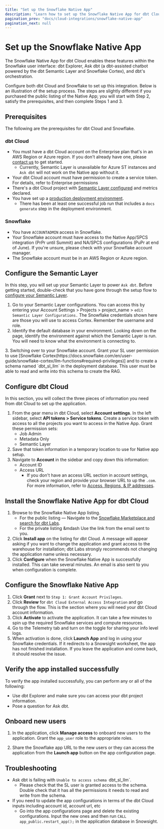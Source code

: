 ```yaml
---
title: "Set up the Snowflake Native App"
description: "Learn how to set up the Snowflake Native App for dbt Cloud"
pagination_prev: "docs/cloud-integrations/snowflake-native-app"
pagination_next: null
---
```


# Set up the Snowflake Native App <Lifecycle status='public preview' />

The Snowflake Native App for dbt Cloud enables these features within the Snowflake user interface: dbt Explorer, Ask dbt (a dbt-assisted chatbot powered by the dbt Semantic Layer and Snowflake Cortex), and dbt's orchestration. 

Configure both dbt Cloud and Snowflake to set up this integration. Below is an illustration of the setup process. The steps are slightly different if you purchased the public listing of the Native App; you will start with Step 2, satisfy the prerequisites, and then complete Steps 1 and 3. 

<Lightbox src="/img/docs/cloud-integrations/overview-snowflake-native-app.png" width="100%" title="Overview of the Snowflake Native App for dbt Cloud"/>


## Prerequisites
The following are the prerequisites for dbt Cloud and Snowflake. 

### dbt Cloud

- You must have a dbt Cloud account on the Enterprise plan that's in an AWS Region or Azure region. If you don't already have one, please [contact us](mailto:sales_snowflake_marketplace@dbtlabs.com) to get started.
    - Currently, Semantic Layer is unavailable for Azure ST instances and `Ask dbt` will not work on the Native app without it. 
- Your dbt Cloud account must have permission to create a service token. For details, refer to Enterprise permissions
- There's a dbt Cloud project with [Semantic Layer configured](/docs/use-dbt-semantic-layer/setup-sl) and metrics declared. 
- You have set up a [production deployment environment](/docs/deploy/deploy-environments#set-as-production-environment).
    - There has been at least one successful job run that includes a `docs generate` step in the deployment environment.

### Snowflake

- You have `ACCOUNTADMIN` access in Snowflake.
- Your Snowflake account must have access to the Native App/SPCS integration (PrPr until Summit) and NA/SPCS configurations (PuPr at end of June). If you're unsure, please check with your Snowflake account manager.
- The Snowflake account must be in an AWS Region or Azure region. 

## Configure the Semantic Layer 
In this step, you will set up your Semantic Layer to power `Ask dbt`. Before getting started, double-check that you have gone through the setup flow to [configure your Semantic Layer]((/docs/use-dbt-semantic-layer/setup-sl)). 

1. Go to your Semantic Layer configurations. You can access this by entering your Account Settings > Projects > project_name > `edit Semantic Layer Configurations.` The Snowflake credentials shown here are those you will use to access Cortex. Remember the username and role. 
2. Identify the default database in your environment. Looking down on the page, identify the environment against which the Semantic Layer is run. You will need to know what the environment is connecting to. 

<Lightbox src="/img/docs/cloud-integrations/semantic_layer_configuration.png" width="100%" title="Semantic Layer credentials"/>
3. Switching over to your Snowflake account. Grant your SL user permission to use [Snowflake Cortex(https://docs.snowflake.com/en/user-guide/snowflake-cortex/llm-functions#required-privileges)] and to create a schema named `dbt_sl_llm` in the deployment database. This user must be able to read and write into this schema to create the RAG. 

## Configure dbt Cloud 
In this section, you will collect the three pieces of information you need from dbt Cloud to set up the application. 

1. From the gear menu in dbt Cloud, select **Account settings**. In the left sidebar, select **API tokens > Service tokens**. Create a service token with access to all the projects you want to access in the Native App. Grant these permission sets: 
    - Job Admin
    - Metadata Only
    - Semantic Layer
2. Save that token information in a temporary location to use for Native app setup. 
3. Navigate to **Account** in the sidebar and copy down this information:
    - Account ID
    - Access URL 
        - If you don't have an access URL section in account settings, check your region and provide your browser URL to up the `.com`. For more information, refer to [Access, Regions, & IP addresses](/docs/cloud/about-cloud/access-regions-ip-addresses).

## Install the Snowflake Native App for dbt Cloud
1. Browse to the Snowflake Native App listing. 
    - For the public listing &mdash; Navigate to the [Snowflake Marketplace and search for dbt Labs](https://app.snowflake.com/marketplace/data-products/search?search=dbt%20Labs). 
    - For the private listing &mdash Use the link from the email sent to you. 
2. Click **Install app** on the listing for dbt Cloud. A message will appear asking if you want to change the application and grant access to the warehouse for installation; dbt Labs strongly recommends not changing the application name unless necessary.
4. Click **Configure** when the Snowflake Native App is successfully installed. This can take several minutes. An email is also sent to you when configuration is complete. 

## Configure the Snowflake Native App
1. Click **Grant** next to `Step 1: Grant Account Privileges`.
1. Click **Review** for `dbt Cloud External Access Integration` and go through the flow. This is the section where you will need your dbt Cloud account information. 
1. Click **Activate** to activate the application. It can take a few minutes to spin up the required Snowflake services and compute resources. 
1. Go to the Telemetry tab and turn on the toggle for sharing your info level logs. 
1. When activation is done, click **Launch App** and log in using your Snowflake credentials. If it redirects to a Snowsight worksheet, the app has not finished installation. If you leave the application and come back, it should resolve the issue.    

## Verify the app installed successfully

To verify the app installed successfully, you can perform any or all of the following:

- Use dbt Explorer and make sure you can access your dbt project information. 
- Pose a question for Ask dbt.

## Onboard new users
1. In the application, click **Manage access** to onboard new users to the application. Grant the `app_user` role to the appropriate roles. 

2. Share the Snowflake app URL to the new users or they can access the application from the **Launch app** button on the app configuration page. 


## Troubleshooting

- Ask dbt is failing with `Unable to access schema `dbt_sl_llm`. 
    - Please check that the SL user is granted access to the schema. Double check that it has all the permissions it needs to read and write from the schema.
- If you need to update the app configurations in terms of the dbt Cloud inputs including account id, account url, etc
    - Go into the app configurations page and delete the existing configurations. Input the new ones and then run `CALL app_public.restart_app();` in the application database in Snowsight.

